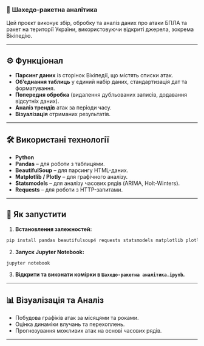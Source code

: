 ### 📌 **Шахедо-ракетна аналітика**  

Цей проєкт виконує збір, обробку та аналіз даних про атаки БПЛА та ракет на території України, використовуючи відкриті джерела, зокрема Вікіпедію.  

---

## ⚙️ **Функціонал**  
- **Парсинг даних** із сторінок Вікіпедії, що містять списки атак.  
- **Об’єднання таблиць** у єдиний набір даних, стандартизація дат та форматування.  
- **Попередня обробка** (видалення дубльованих записів, додавання відсутніх даних).  
- **Аналіз трендів** атак за періоди часу.  
- **Візуалізація** отриманих результатів.  

---

## 🛠 **Використані технології**  
- **Python**  
- **Pandas** – для роботи з таблицями.  
- **BeautifulSoup** – для парсингу HTML-даних.  
- **Matplotlib / Plotly** – для графічного аналізу.  
- **Statsmodels** – для аналізу часових рядів (ARIMA, Holt-Winters).  
- **Requests** – для роботи з HTTP-запитами.  

---

## 🚀 **Як запустити**  
1. **Встановлення залежностей:**  
```sh
pip install pandas beautifulsoup4 requests statsmodels matplotlib plotly
```
2. **Запуск Jupyter Notebook:**  
```sh
jupyter notebook
```
3. **Відкрити та виконати комірки в `Шахедо-ракетна аналітика.ipynb`.**  

---

## 📊 **Візуалізація та Аналіз**  
- Побудова графіків атак за місяцями та роками.  
- Оцінка динаміки влучань та перехоплень.  
- Прогнозування можливих атак на основі часових рядів.  

---
